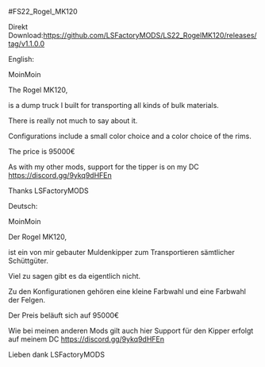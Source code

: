 #FS22_Rogel_MK120

Direkt Download:https://github.com/LSFactoryMODS/LS22_RogelMK120/releases/tag/v1.1.0.0

English:

MoinMoin

The Rogel MK120,

is a dump truck I built for transporting all kinds of bulk materials.

There is really not much to say about it.

Configurations include a small color choice and a color choice of the rims.

The price is 95000€

As with my other mods, support for the tipper is on my DC https://discord.gg/9ykq9dHFEn

Thanks LSFactoryMODS


Deutsch:

MoinMoin

Der Rogel MK120,

ist ein von mir gebauter Muldenkipper zum Transportieren sämtlicher Schüttgüter.

Viel zu sagen gibt es da eigentlich nicht.

Zu den Konfigurationen gehören eine kleine Farbwahl und eine Farbwahl der Felgen.

Der Preis beläuft sich auf 95000€

Wie bei meinen anderen Mods gilt auch hier Support für den Kipper erfolgt auf meinem DC https://discord.gg/9ykq9dHFEn

Lieben dank LSFactoryMODS
